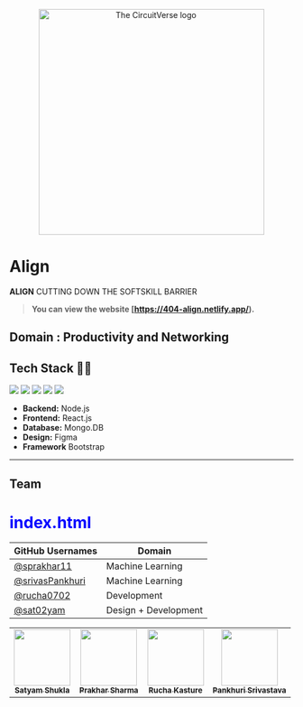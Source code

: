 <p align = "center"><img src="./assets/images/Study online 1.png" alt="The CircuitVerse logo" width="400"/></p>

# Align

<p><b>ALIGN</b> CUTTING DOWN THE SOFTSKILL BARRIER</p>

> **You can view the website [https://404-align.netlify.app/).**
## Domain : Productivity and Networking

## Tech Stack 👨‍💻

<img src="https://img.shields.io/badge/html5%20-%23E34F26.svg?&style=for-the-badge&logo=html5&logoColor=white"/> <img src="https://img.shields.io/badge/css3%20-%231572B6.svg?&style=for-the-badge&logo=css3&logoColor=white"/> <img src="https://img.shields.io/badge/javascript%20-%23323330.svg?&style=for-the-badge&logo=javascript&logoColor=%23F7DF1E"/> <img src="https://img.shields.io/badge/bootstrap%20-%231210B1.svg?&style=for-the-badge&logo=bootstrap&logoColor=white"/> <img src="https://img.shields.io/badge/github%20-%23121011.svg?&style=for-the-badge&logo=github&logoColor=white"/>

- **Backend:**  Node.js
- **Frontend:** React.js
- **Database:** Mongo.DB
- **Design:**   Figma
- **Framework** Bootstrap

---

## Team
<h1 style="color:blue">index.html</h1>

| GitHub Usernames                                       | Domain               |
| ------------------------------------------------------ | -------------------- |
| [@sprakhar11](https://github.com/sprakhar11)           | Machine Learning     |
| [@srivasPankhuri](https://github.com/srivasPankhuri)   | Machine Learning     |
| [@rucha0702](https://github.com/rucha0702)             | Development          |
| [@sat02yam](https://github.com/sat02yam)     | Design + Development |


<table>
  <tr>
    <td align="center"><a target="blank" href="https://www.linkedin.com/in/sat02yam/"><img src="	https://res.cloudinary.com/dfyny8h4v/image/upload/…09524/Portfolio/20221028_195644-01_2_1_ispn1c.png" width="100px;" alt=""/><br /><sub><b>Satyam Shukla</b></sub></a><br /></td>
    <td align="center"><a target="blank" href="https://www.linkedin.com/in/sprakhar07/"><img src="https://res.cloudinary.com/dfyny8h4v/image/upload/v1667709524/Portfolio/20221028_195644-01_2_2_abb2gy.png" width="100px;" alt=""/><br /><sub><b>Prakhar Sharma</b></sub></a><br /></td>
    <td align="center"><a target="blank" href="https://www.linkedin.com/in/rucha-kasture-02/"><img src="https://res.cloudinary.com/dfyny8h4v/image/upload/v1667709525/Portfolio/IMG_2574_hshu31.png" width="100px;" alt=""/><br /><sub><b>Rucha Kasture</b></sub></a><br /></td>
    <td align="center"><a target="blank" href="https://www.linkedin.com/in/pankhurisrivastava2001/"><img src="https://res.cloudinary.com/dfyny8h4v/image/upload/v1667709524/Portfolio/Photo_i42szq.png" width="100px;" alt=""/><br /><sub><b>Pankhuri Srivastava</b></sub></a><br /></td>
    
    
  </tr>
</table>
